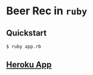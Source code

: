 # Beer Rec in `ruby`

## Quickstart

    $ ruby app.rb

## [Heroku App](http://quiet-harbor-6041.herokuapp.com/)
